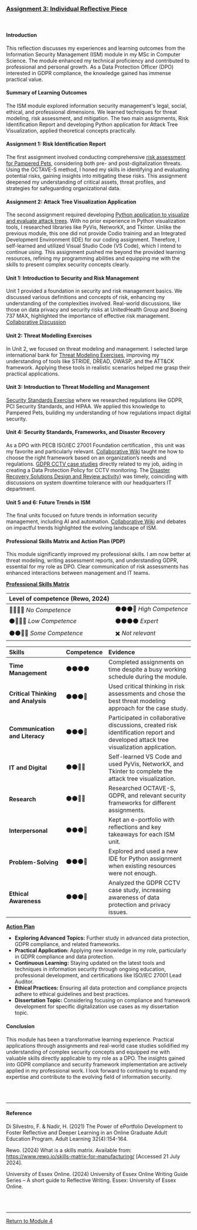 ### [Assignment 3: Individual Reflective Piece](ISM_A3_Reflection.pdf)

<br>

#### Introduction
This reflection discusses my experiences and learning outcomes from the Information Security Management (ISM) module in my MSc in Computer Science. The module enhanced my technical proficiency and contributed to professional and personal growth. As a Data Protection Officer (DPO) interested in GDPR compliance, the knowledge gained has immense practical value.

#### Summary of Learning Outcomes
The ISM module explored information security management's legal, social, ethical, and professional dimensions. We learned techniques for threat modeling, risk assessment, and mitigation. The two main assignments, Risk Identification Report and developing  Python application for Attack Tree Visualization, applied theoretical concepts practically.

#### Assignment 1: Risk Identification Report
The first assignment involved conducting comprehensive [risk assessment for Pampered Pets](ISM_A1.md), considering both pre- and post-digitalization threats. Using the OCTAVE-S method, I honed my skills in identifying and evaluating potential risks, gaining insights into mitigating these risks. This assignment deepened my understanding of critical assets, threat profiles, and strategies for safeguarding organizational data.

#### Assignment 2: Attack Tree Visualization Application 
The second assignment required developing [Python application to visualize and evaluate attack trees](ISM_A2.md). With no prior experience in Python visualization tools, I researched libraries like PyVis, NetworkX, and Tkinter. Unlike the previous module, this one did not provide Codio training and an Integrated Development Environment (IDE) for our coding assignment. Therefore, I self-learned and utilized Visual Studio Code (VS Code), which I intend to continue using. This assignment pushed me beyond the provided learning resources, refining my programming abilities and equipping me with the skills to present complex security concepts clearly.

#### Unit 1: Introduction to Security and Risk Management 
Unit 1 provided a foundation in security and risk management basics. We discussed various definitions and concepts of risk, enhancing my understanding of the complexities involved. Real-world discussions, like those on data privacy and security risks at UnitedHealth Group and Boeing 737 MAX, highlighted the importance of effective risk management. [Collaborative Discussion](ISM_Unit01_Discussion.pdf)

#### Unit 2: Threat Modelling Exercises
In Unit 2, we focused on threat modeling and management. I selected large international bank for [Threat Modeling Exercises](ISM_Unit02_Seminar.md), improving my understanding of tools like STRIDE, DREAD, OWASP, and the ATT&CK framework. Applying these tools in realistic scenarios helped me grasp their practical applications.

#### Unit 3: Introduction to Threat Modelling and Management
[Security Standards Exercise](ISM_Unit03_Exercise.md) where we researched regulations like GDPR, PCI Security Standards, and HIPAA. We applied this knowledge to Pampered Pets, building my understanding of how regulations impact digital security.

#### Unit 4: Security Standards, Frameworks, and Disaster Recovery
As a DPO with PECB ISO/IEC 27001 Foundation certification , this unit was my favorite and particularly relevant. [Collaborative Wiki](ISM_Unit04_Wiki.md) taught me how to choose the right framework based on an organization’s needs and regulations. [GDPR CCTV case studies](ISM_Unit04_GDPR.md) directly related to my job, aiding in creating a Data Protection Policy for CCTV monitoring. The [Disaster Recovery Solutions Design and Review activity](ISM_Unit04_Seminar.md)) was timely, coinciding with discussions on system downtime tolerance with our headquarters IT department.

#### Unit 5 and 6: Future Trends in ISM
The final units focused on future trends in information security management, including AI and automation. [Collaborative Wiki](ISM_Unit05_Wiki.md) and debates on impactful trends highlighted the evolving landscape of ISM.

#### Professional Skills Matrix and Action Plan (PDP)
This module significantly improved my professional skills. I am now better at threat modeling, writing assessment reports, and understanding GDPR, essential for my role as DPO. Clear communication of risk assessments has enhanced interactions between management and IT teams.

**<ins>Professional Skills Matrix</ins>**

| Level of competence (Rewo, 2024) | |
| :------------------------ | :------------------------ |
| 🔘🔘🔘🔘	_No Competence_	| 	⚫⚫⚫🔘 _High Competence_ |
| ⚫🔘🔘🔘 _Low Competence_	 |	⚫⚫⚫⚫ _Expert_ |
|	⚫⚫🔘🔘 _Some Competence_	|	✖️ _Not relevant_ |


| **Skills** |	**Competence** |	**Evidence** |
| :--------- |	:-----------  |	:------------ |
| **Time Management**	| ⚫⚫⚫⚫	| Completed assignments on time despite a busy working schedule during the module. |
| **Critical Thinking and Analysis** | ⚫⚫⚫🔘 |	Used critical thinking in risk assessments and chose the best threat modeling approach for the case study. |
| **Communication and Literacy**	|	⚫⚫⚫🔘	| Participated in collaborative discussions, created risk identification report and developed attack tree visualization application. |
| **IT and Digital**		| ⚫⚫🔘🔘	| Self-learned VS Code and used PyVis, NetworkX, and Tkinter to complete the attack tree visualization. |
| **Research**	| ⚫⚫🔘🔘	| Researched OCTAVE-S, GDPR, and relevant security frameworks for different assignments. |
| **Interpersonal**	|  ⚫⚫⚫🔘	| Kept an e-portfolio with reflections and key takeaways for each ISM unit. |
| **Problem-Solving** |	⚫⚫⚫🔘	| Explored and used a new IDE for Python assignment when existing resources were not enough. |
| **Ethical Awareness** |	⚫⚫⚫🔘	| Analyzed the GDPR CCTV case study, increasing awareness of data protection and privacy issues. |

**<ins>Action Plan</ins>**
 - **Exploring Advanced Topics:** Further study in advanced data protection, GDPR compliance, and related frameworks.
 - **Practical Application:** Applying new knowledge in my role, particularly in GDPR compliance and data protection.
 - **Continuous Learning:** Staying updated on the latest tools and techniques in information security through ongoing education, professional development, and certifications like ISO/IEC 27001 Lead Auditor.
 - **Ethical Practices:** Ensuring all data protection and compliance projects adhere to ethical guidelines and best practices.
 - **Dissertation Topic:** Considering focusing on compliance and framework development for specific digitalization use cases as my dissertation topic.

#### Conclusion
This module has been a transformative learning experience. Practical applications through assignments and real-world case studies solidified my understanding of complex security concepts and equipped me with valuable skills directly applicable to my role as a DPO. The insights gained into GDPR compliance and security framework implementation are actively applied in my professional work. I look forward to continuing to expand my expertise and contribute to the evolving field of information security.

<br><br>

---

#### Reference
Di Silvestro, F. & Nadir, H. (2021) The Power of ePortfolio Development to Foster Reflective and Deeper Learning in an Online Graduate Adult Education Program. Adult Learning 32(4):154-164. 

Rewo. (2024) What is a skills matrix. Available from: https://www.rewo.io/skills-matrix-for-manufacturing/ [Accessed 21 July 2024]. 

University of Essex Online. (2024) University of Essex Online Writing Guide Series – A short guide to Reflective Writing.  Essex: University of Essex Online.

<br><br>

---

[Return to Module 4](ISM_main.md)
